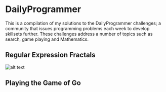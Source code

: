 # DailyProgrammer
This is a compilation of my solutions to the DailyProgrammer challenges; a community that issues programming problems each week to develop skillsets further. These challenges address a number of topics such as search, game playing and Mathematics.

## Regular Expression Fractals
![alt text]()
## Playing the Game of Go

